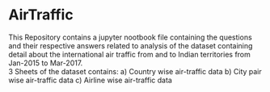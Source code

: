 # AirTraffic
This Repository contains a jupyter nootbook file containing the questions and their respective answers related to analysis of the dataset containing detail about the international air traffic from and to Indian territories from Jan-2015 to Mar-2017.  
3 Sheets of the dataset contains: 
a) Country wise air-traffic data 
b) City pair wise air-traffic data
c) Airline wise air-traffic data
